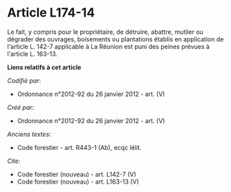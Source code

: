 # Article L174-14

Le fait, y compris pour le propriétaire, de détruire, abattre, mutiler ou dégrader des ouvrages, boisements ou plantations
établis en application de l'article L. 142-7 applicable à La Réunion est puni des peines prévues à l'article L. 163-13.

**Liens relatifs à cet article**

_Codifié par_:

  - Ordonnance n°2012-92 du 26 janvier 2012 - art. (V)

_Créé par_:

  - Ordonnance n°2012-92 du 26 janvier 2012 - art. (V)

_Anciens textes_:

  - Code forestier - art. R443-1 (Ab), ecqc lélit.

_Cite_:

  - Code forestier (nouveau) - art. L142-7 (V)
  - Code forestier (nouveau) - art. L163-13 (V)
